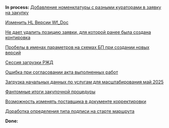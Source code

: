 **In process:**
[Добавление номенклатуры с разными кураторами в заявку на закупку](Добавление%20номенклатуры%20с%20разными%20кураторами%20в%20заявку%20на%20закупку.md)

[Изменить HL Версии Wf_Doc](Изменить%20HL%20Версии%20Wf_Doc.md)

[Не дает удалить позицию заявки, для которой ранее была создана контировка](Не%20дает%20удалить%20позицию%20заявки,%20для%20которой%20ранее%20была%20создана%20контировка.md)

[Пробелы в именах параметров на схемах БП при создании новых версий](Пробелы%20в%20именах%20параметров%20на%20схемах%20БП%20при%20создании%20новых%20версий.md)

[Сессия загрузки РЖД](Сессия%20загрузки%20РЖД.md)

[Ошибка при согласовании акта выполненных работ](Ошибка%20при%20согласовании%20акта%20выполненных%20работ.md)

[Загрузка начальных данных по услугам для масштабирования май 2025](Загрузка%20начальных%20данных%20по%20услугам%20для%20масштабирования%20май%202025.md)

[Фантомные итоги закупочной процедуры](Фантомные%20итоги%20закупочной%20процедуры.md)

[Возможность изменять поставщика в документе корректировки](Возможность%20изменять%20поставщика%20в%20документе%20корректировки.md)

[Доработка определения типа подписи на старте маршрута](Доработка%20определения%20типа%20подписи%20на%20старте%20маршрута.md)


**Done:**

